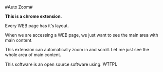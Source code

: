 #Auto Zoom#

**This is a chrome extension.**

Every WEB page has it's layout.

When we are accessing a WEB page, we just want to see the main area with main content.

This extension can automatically zoom in and scroll.
Let me just see the whole area of main content.

This software is an open source software using:
<a href="http://www.wtfpl.net/">
    <img
        src="http://www.wtfpl.net/wp-content/uploads/2012/12/wtfpl-badge-4.png"
        width="80" height="15" alt="WTFPL" />
</a>


